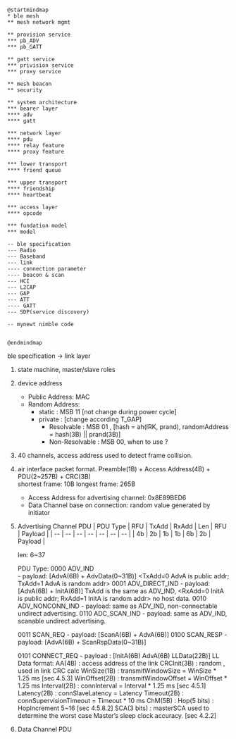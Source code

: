 

```plantuml

@startmindmap
* ble mesh
** mesh network mgmt

** provision service
*** pb_ADV
*** pb_GATT

** gatt service
*** privision service
*** proxy service

** mesh beacon
** security

** system architecture
*** bearer layer
**** adv
**** gatt

*** network layer
**** pdu
**** relay feature
**** proxy feature

*** lower transport
**** friend queue

*** upper transport
**** friendship
**** heartbeat

*** access layer
**** opcode

*** fundation model
*** model 

-- ble specification
--- Radio
--- Baseband
--- link
---- connection parameter
---- beacon & scan
--- HCI
--- L2CAP
--- GAP
--- ATT
---- GATT
--- SDP(service discovery)

-- mynewt nimble code


@endmindmap

```


ble specification -> link layer
1. state machine, master/slave roles
2. device address 
    - Public Address:  MAC 
    - Random Address:  
        - static  : MSB 11 [not change during power cycle]
        - private : [change according T_GAP]
            - Resolvable     : MSB 01 , [hash = ah(IRK, prand), randomAddress = hash(3B) || prand(3B)]
            - Non-Resolvable : MSB 00,  when to use ?
3. 40 channels, access address used to detect frame collision.
4. air interface packet format. 
    Preamble(1B)  + Access Address(4B) + PDU(2~257B) + CRC(3B)    
    shortest frame: 10B
    longest  frame: 265B
    
    - Access Address for advertising channel: 0x8E89BED6
    - Data Channel base on connection: random value generated by initiator 

5. Advertising Channel PDU
    | PDU Type | RFU | TxAdd | RxAdd | Len | RFU | Payload |
    | --       |  -- | --    | --    | --  | --  | --      | 
    | 4b       | 2b | 1b | 1b | 6b | 2b | Payload |
    
    len: 6~37
    
    PDU Type:
    0000 ADV_IND   
        - payload: [AdvA(6B) + AdvData(0~31B)]  <TxAdd=0 AdvA is public addr;  TxAdd=1 AdvA is random addr>
    0001 ADV_DIRECT_IND
        - payload: [AdvA(6B) + InitA(6B)]  TxAdd is the same as ADV_IND, <RxAdd=0 InitA is public addr;  RxAdd=1 InitA is random addr>
                   no host data.
    0010 ADV_NONCONN_IND
        - payload: same as ADV_IND,  non-connectable undirect advertising.
    0110 ADC_SCAN_IND
        - payload: same as ADV_IND, scanable undirect advertising.
        
    0011 SCAN_REQ
        - payload: [ScanA(6B) + AdvA(6B)]
    0100 SCAN_RESP
        - payload: [AdvA(6B) + ScanRspData(0~31B)]
        
    0101 CONNECT_REQ 
        - payload : [InitA(6B) AdvA(6B) LLData(22B)]
            LL Data format:
            AA(4B)      : access address of the link 
            CRCInit(3B) : random , used in link CRC calc
            WinSize(1B) : transmitWindowSize = WinSize * 1.25 ms [sec 4.5.3]
            WinOffset(2B) : transmitWindowOffset = WinOffset * 1.25 ms
            Interval(2B) : connInterval = Interval * 1.25 ms [sec 4.5.1]
            Latency(2B)  : connSlaveLatency = Latency
            Timeout(2B)  : connSupervisionTimeout = Timeout * 10 ms
            ChM(5B)      : 
            Hop(5 bits)  : HopIncrement 5~16 [sec 4.5.8.2]
            SCA(3 bits)  : masterSCA used to determine the worst case Master’s sleep clock accuracy. [sec 4.2.2]
            

6. Data Channel PDU

